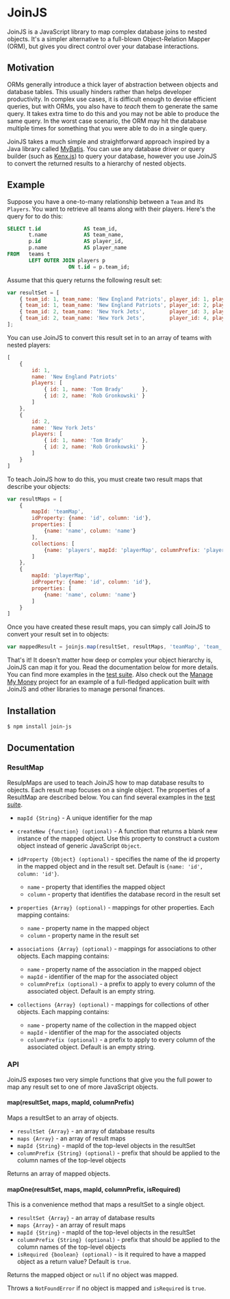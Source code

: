 # JoinJS

JoinJS is a JavaScript library to map complex database joins to nested objects. It's a simpler alternative to a full-blown Object-Relation Mapper (ORM), but gives you direct control over your database interactions.

## Motivation
ORMs generally introduce a thick layer of abstraction between objects and database tables. This usually hinders rather than helps developer productivity. In complex use cases, it is difficult enough to devise efficient queries, but with ORMs, you also have to *teach* them to generate the same query. It takes extra time to do this and you may not be able to produce the same query. In the worst case scenario, the ORM may hit the database multiple times for something that you were able to do in a single query.

JoinJS takes a much simple and straightforward approach inspired by a Java library called [MyBatis](http://mybatis.github.io/mybatis-3/). You can use any database driver or query builder (such as [Kenx.js](http://knexjs.org/)) to query your database, however you use JoinJS to convert the returned results to a hierarchy of nested objects.

## Example
Suppose you have a one-to-many relationship between a `Team` and its `Players`. You want to retrieve all teams along with their players. Here's the query for to do this:

```sql
SELECT t.id              AS team_id,
       t.name            AS team_name,
       p.id              AS player_id,
       p.name            AS player_name
FROM   teams t
       LEFT OUTER JOIN players p
                    ON t.id = p.team_id;
```

Assume that this query returns the following result set:

```javascript
var resultSet = [
    { team_id: 1, team_name: 'New England Patriots', player_id: 1, player_name: 'Tom Brady'      },
    { team_id: 1, team_name: 'New England Patriots', player_id: 2, player_name: 'Rob Gronkowski' },
    { team_id: 2, team_name: 'New York Jets',        player_id: 3, player_name: 'Geno Smith'     },
    { team_id: 2, team_name: 'New York Jets',        player_id: 4, player_name: 'Darrelle Revis' }
];

```

You can use JoinJS to convert this result set in to an array of teams with nested players:

```javascript
[
    {
        id: 1,
        name: 'New England Patriots'
        players: [
            { id: 1, name: 'Tom Brady'      },
            { id: 2, name: 'Rob Gronkowski' }
        ]
    },
    {
        id: 2,
        name: 'New York Jets'
        players: [
            { id: 1, name: 'Tom Brady'      },
            { id: 2, name: 'Rob Gronkowski' }
        ]
    }
]
```

To teach JoinJS how to do this, you must create two result maps that describe your objects:

```javascript
var resultMaps = [
    {
        mapId: 'teamMap',
        idProperty: {name: 'id', column: 'id'},
        properties: [
            {name: 'name', column: 'name'}
        ],
        collections: [
            {name: 'players', mapId: 'playerMap', columnPrefix: 'player_'}
        ]
    },
    {
        mapId: 'playerMap',
        idProperty: {name: 'id', column: 'id'},
        properties: [
            {name: 'name', column: 'name'}
        ]
    }
]
```

Once you have created these result maps, you can simply call JoinJS to convert your result set in to objects:

```javascript
var mappedResult = joinjs.map(resultSet, resultMaps, 'teamMap', 'team_');
```

That's it! It doesn't matter how deep or complex your object hierarchy is, JoinJS can map it for you. Read the documentation below for more details. You can find more examples in the [test suite](https://github.com/archfirst/joinjs/tree/master/test). Also check out the [Manage My Money](https://github.com/archfirst/manage-my-money-server) project for an example of a full-fledged application built with JoinJS and other libraries to manage personal finances.

## Installation

```bash
$ npm install join-js
```

## Documentation

### ResultMap
ResulpMaps are used to teach JoinJS how to map database results to objects. Each result map focuses on a single object. The properties of a ResultMap are described below. You can find several examples in the [test suite](https://github.com/archfirst/joinjs/tree/master/test).

- `mapId {String}` - A unique identifier for the map

- `createNew {function} (optional)` - A function that returns a blank new instance of the mapped object. Use this property to construct a custom object instead of generic JavaScript `Object`.

- `idProperty {Object} (optional)` - specifies the name of the id property in the mapped object and in the result set. Default is `{name: 'id', column: 'id'}`.
    - `name` - property that identifies the mapped object
    - `column` - property that identifies the database record in the result set

- `properties {Array} (optional)` - mappings for other properties. Each mapping contains:
    - `name` - property name in the mapped object
    - `column` - property name in the result set

- `associations {Array} (optional)` - mappings for associations to other objects. Each mapping contains:
    - `name` - property name of the association in the mapped object
    - `mapId` - identifier of the map for the associated object
    - `columnPrefix (optional)` - a prefix to apply to every column of the associated object. Default is an empty string.

- `collections {Array} (optional)` - mappings for collections of other objects. Each mapping contains:
    - `name` - property name of the collection in the mapped object
    - `mapId` - identifier of the map for the associated objects
    - `columnPrefix (optional)` - a prefix to apply to every column of the associated object. Default is an empty string.

### API
JoinJS exposes two very simple functions that give you the full power to map any result set to one of more JavaScript objects.


#### map(resultSet, maps, mapId, columnPrefix)

Maps a resultSet to an array of objects.

- `resultSet {Array}` - an array of database results
- `maps {Array}` - an array of result maps
- `mapId {String}` - mapId of the top-level objects in the resultSet
- `columnPrefix {String} (optional)` - prefix that should be applied to the column names of the top-level objects

Returns an array of mapped objects.


#### mapOne(resultSet, maps, mapId, columnPrefix, isRequired)

This is a convenience method that maps a resultSet to a single object.

- `resultSet {Array}` - an array of database results
- `maps {Array}` - an array of result maps
- `mapId {String}` - mapId of the top-level objects in the resultSet
- `columnPrefix {String} (optional)` - prefix that should be applied to the column names of the top-level objects
- `isRequired {boolean} (optional)` - is it required to have a mapped object as a return value? Default is `true`.

Returns the mapped object or `null` if no object was mapped.

Throws a `NotFoundError` if no object is mapped and `isRequired` is `true`.
